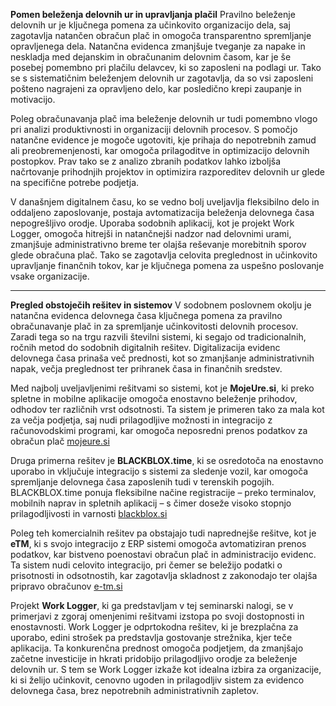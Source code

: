 **Pomen beleženja delovnih ur in upravljanja plačil**
Pravilno beleženje delovnih ur je ključnega pomena za učinkovito organizacijo dela, saj zagotavlja natančen obračun plač in omogoča transparentno spremljanje opravljenega dela. Natančna evidenca zmanjšuje tveganje za napake in neskladja med dejanskim in obračunanim delovnim časom, kar je še posebej pomembno pri plačilu delavcev, ki so zaposleni na podlagi ur. Tako se s sistematičnim beleženjem delovnih ur zagotavlja, da so vsi zaposleni pošteno nagrajeni za opravljeno delo, kar posledično krepi zaupanje in motivacijo.

Poleg obračunavanja plač ima beleženje delovnih ur tudi pomembno vlogo pri analizi produktivnosti in organizaciji delovnih procesov. S pomočjo natančne evidence je mogoče ugotoviti, kje prihaja do nepotrebnih zamud ali preobremenjenosti, kar omogoča prilagoditve in optimizacijo delovnih postopkov. Prav tako se z analizo zbranih podatkov lahko izboljša načrtovanje prihodnjih projektov in optimizira razporeditev delovnih ur glede na specifične potrebe podjetja.

V današnjem digitalnem času, ko se vedno bolj uveljavlja fleksibilno delo in oddaljeno zaposlovanje, postaja avtomatizacija beleženja delovnega časa nepogrešljivo orodje. Uporaba sodobnih aplikacij, kot je projekt Work Logger, omogoča hitrejši in natančnejši nadzor nad delovnimi urami, zmanjšuje administrativno breme ter olajša reševanje morebitnih sporov glede obračuna plač. Tako se zagotavlja celovita preglednost in učinkovito upravljanje finančnih tokov, kar je ključnega pomena za uspešno poslovanje vsake organizacije.

---
**Pregled obstoječih rešitev in sistemov**
V sodobnem poslovnem okolju je natančna evidenca delovnega časa ključnega pomena za pravilno obračunavanje plač in za spremljanje učinkovitosti delovnih procesov. Zaradi tega so na trgu razvili številni sistemi, ki segajo od tradicionalnih, ročnih metod do sodobnih digitalnih rešitev. Digitalizacija evidenc delovnega časa prinaša več prednosti, kot so zmanjšanje administrativnih napak, večja preglednost ter prihranek časa in finančnih sredstev.

Med najbolj uveljavljenimi rešitvami so sistemi, kot je **MojeUre.si**, ki preko spletne in mobilne aplikacije omogoča enostavno beleženje prihodov, odhodov ter različnih vrst odsotnosti. Ta sistem je primeren tako za mala kot za večja podjetja, saj nudi prilagodljive možnosti in integracijo z računovodskimi programi, kar omogoča neposredni prenos podatkov za obračun plač
[mojeure.si](https://mojeure.si/)

Druga primerna rešitev je **BLACKBLOX.time**, ki se osredotoča na enostavno uporabo in vključuje integracijo s sistemi za sledenje vozil, kar omogoča spremljanje delovnega časa zaposlenih tudi v terenskih pogojih. BLACKBLOX.time ponuja fleksibilne načine registracije – preko terminalov, mobilnih naprav in spletnih aplikacij – s čimer doseže visoko stopnjo prilagodljivosti in varnosti
[blackblox.si](https://blackblox.si/evidenca-delovnega-casa/)

Poleg teh komercialnih rešitev pa obstajajo tudi naprednejše rešitve, kot je **eTM**, ki s svojo integracijo z ERP sistemi omogoča avtomatiziran prenos podatkov, kar bistveno poenostavi obračun plač in administracijo evidenc. Ta sistem nudi celovito integracijo, pri čemer se beležijo podatki o prisotnosti in odsotnostih, kar zagotavlja skladnost z zakonodajo ter olajša pripravo obračunov
[e-tm.si](https://www.e-tm.si/)

Projekt **Work Logger**, ki ga predstavljam v tej seminarski nalogi, se v primerjavi z zgoraj omenjenimi rešitvami izstopa po svoji dostopnosti in enostavnosti. Work Logger je odprtokodna rešitev, ki je brezplačna za uporabo, edini strošek pa predstavlja gostovanje strežnika, kjer teče aplikacija. Ta konkurenčna prednost omogoča podjetjem, da zmanjšajo začetne investicije in hkrati pridobijo prilagodljivo orodje za beleženje delovnih ur. S tem se Work Logger izkaže kot idealna izbira za organizacije, ki si želijo učinkovit, cenovno ugoden in prilagodljiv sistem za evidenco delovnega časa, brez nepotrebnih administrativnih zapletov.